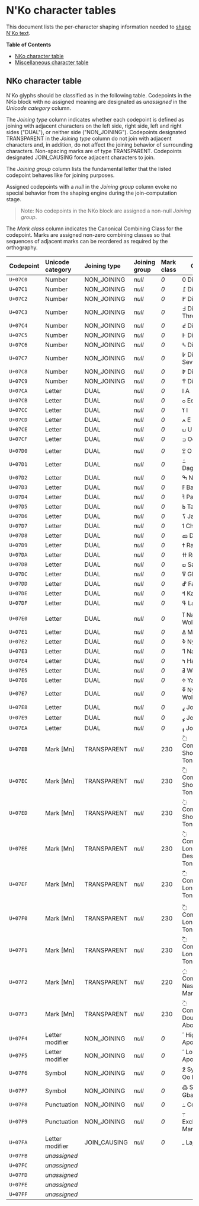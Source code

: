 # N'Ko character tables #

This document lists the per-character shaping information needed to
[shape N'Ko text](../opentype-shaping-nko.md).

**Table of Contents**

  - [NKo character table](#nko-character-table)
  - [Miscellaneous character table](#miscellaneous-character-table)


## NKo character table ##

N'Ko glyphs should be classified as in the following
table. Codepoints in the NKo block with no assigned meaning are
designated as _unassigned_ in the _Unicode category_ column.

The _Joining type_ column indicates whether each codepoint is defined
as joining with adjacent characters on the left side, right side, left
and right sides ("DUAL"), or neither side ("NON_JOINING"). Codepoints
designated TRANSPARENT in the _Joining type_ column do not join with
adjacent characters and, in addition, do not affect the joining
behavior of surrounding characters. Non-spacing marks are of type
TRANSPARENT. Codepoints designated JOIN_CAUSING force adjacent
characters to join.

The _Joining group_ column lists the fundamental letter that the
listed codepoint behaves like for joining purposes.

Assigned codepoints with a _null_ in the _Joining group_
column evoke no special behavior from the shaping engine during the
join-computation stage.

> Note: No codepoints in the NKo block are assigned a non-null _Joining group_.

The _Mark class_ column indicates the Canonical Combining Class
for the codepoint.  Marks are assigned non-zero combining classes so
that sequences of adjacent marks can be reordered as required by the
orthography. 




| Codepoint | Unicode category | Joining type | Joining group        | Mark class | Glyph                                         |
|:----------|:-----------------|:-------------|:---------------------|:-----------|-----------------------------------------------|
|`U+07C0`   | Number           | NON_JOINING  | _null_               | _0_        | &#x07C0; Digit Zero                           |
|`U+07C1`   | Number           | NON_JOINING  | _null_               | _0_        | &#x07C1; Digit One                            |
|`U+07C2`   | Number           | NON_JOINING  | _null_               | _0_        | &#x07C2; Digit Two                            |
|`U+07C3`   | Number           | NON_JOINING  | _null_               | _0_        | &#x07C3; Digit Three                          |
|`U+07C4`   | Number           | NON_JOINING  | _null_               | _0_        | &#x07C4; Digit Four                           |
|`U+07C5`   | Number           | NON_JOINING  | _null_               | _0_        | &#x07C5; Digit Five                           |
|`U+07C6`   | Number           | NON_JOINING  | _null_               | _0_        | &#x07C6; Digit Six                            |
|`U+07C7`   | Number           | NON_JOINING  | _null_               | _0_        | &#x07C7; Digit Seven                          |
|`U+07C8`   | Number           | NON_JOINING  | _null_               | _0_        | &#x07C8; Digit Eight                          |
|`U+07C9`   | Number           | NON_JOINING  | _null_               | _0_        | &#x07C9; Digit Nine                           |
|`U+07CA`   | Letter           | DUAL         | _null_               | _0_        | &#x07CA; A                                    |
|`U+07CB`   | Letter           | DUAL         | _null_               | _0_        | &#x07CB; Ee                                   |
|`U+07CC`   | Letter           | DUAL         | _null_               | _0_        | &#x07CC; I                                    |
|`U+07CD`   | Letter           | DUAL         | _null_               | _0_        | &#x07CD; E                                    |
|`U+07CE`   | Letter           | DUAL         | _null_               | _0_        | &#x07CE; U                                    |
|`U+07CF`   | Letter           | DUAL         | _null_               | _0_        | &#x07CF; Oo                                   |
| | | | | |                                                                                                      			      
|`U+07D0`   | Letter           | DUAL         | _null_               | _0_        | &#x07D0; O                                    |
|`U+07D1`   | Letter           | DUAL         | _null_               | _0_        | &#x07D1; Dagbasinna                           |
|`U+07D2`   | Letter           | DUAL         | _null_               | _0_        | &#x07D2; N                                    |
|`U+07D3`   | Letter           | DUAL         | _null_               | _0_        | &#x07D3; Ba                                   |
|`U+07D4`   | Letter           | DUAL         | _null_               | _0_        | &#x07D4; Pa                                   |
|`U+07D5`   | Letter           | DUAL         | _null_               | _0_        | &#x07D5; Ta                                   |
|`U+07D6`   | Letter           | DUAL         | _null_               | _0_        | &#x07D6; Ja                                   |
|`U+07D7`   | Letter           | DUAL         | _null_               | _0_        | &#x07D7; Cha                                  |
|`U+07D8`   | Letter           | DUAL         | _null_               | _0_        | &#x07D8; Da                                   |
|`U+07D9`   | Letter           | DUAL         | _null_               | _0_        | &#x07D9; Ra                                   |
|`U+07DA`   | Letter           | DUAL         | _null_               | _0_        | &#x07DA; Rra                                  |
|`U+07DB`   | Letter           | DUAL         | _null_               | _0_        | &#x07DB; Sa                                   |
|`U+07DC`   | Letter           | DUAL         | _null_               | _0_        | &#x07DC; Gba                                  |
|`U+07DD`   | Letter           | DUAL         | _null_               | _0_        | &#x07DD; Fa                                   |
|`U+07DE`   | Letter           | DUAL         | _null_               | _0_        | &#x07DE; Ka                                   |
|`U+07DF`   | Letter           | DUAL         | _null_               | _0_        | &#x07DF; La                                   |
| | | | | |                                                                                                      			      
|`U+07E0`   | Letter           | DUAL         | _null_               | _0_        | &#x07E0; Na Woloso                            |
|`U+07E1`   | Letter           | DUAL         | _null_               | _0_        | &#x07E1; Ma                                   |
|`U+07E2`   | Letter           | DUAL         | _null_               | _0_        | &#x07E2; Nya                                  |
|`U+07E3`   | Letter           | DUAL         | _null_               | _0_        | &#x07E3; Na                                   |
|`U+07E4`   | Letter           | DUAL         | _null_               | _0_        | &#x07E4; Ha                                   |
|`U+07E5`   | Letter           | DUAL         | _null_               | _0_        | &#x07E5; Wa                                   |
|`U+07E6`   | Letter           | DUAL         | _null_               | _0_        | &#x07E6; Ya                                   |
|`U+07E7`   | Letter           | DUAL         | _null_               | _0_        | &#x07E7; Nya Woloso                           |
|`U+07E8`   | Letter           | DUAL         | _null_               | _0_        | &#x07E8; Jona Ja                              |
|`U+07E9`   | Letter           | DUAL         | _null_               | _0_        | &#x07E9; Jona Cha                             |
|`U+07EA`   | Letter           | DUAL         | _null_               | _0_        | &#x07EA; Jona Ra                              |
|`U+07EB`   | Mark [Mn]        | TRANSPARENT  | _null_               | 230        | &#x07EB; Combining  Short High Tone           |
|`U+07EC`   | Mark [Mn]        | TRANSPARENT  | _null_               | 230        | &#x07EC; Combining  Short Low Tone            |
|`U+07ED`   | Mark [Mn]        | TRANSPARENT  | _null_               | 230        | &#x07ED; Combining  Short Rising Tone         |
|`U+07EE`   | Mark [Mn]        | TRANSPARENT  | _null_               | 230        | &#x07EE; Combining  Long Descending Tone      |
|`U+07EF`   | Mark [Mn]        | TRANSPARENT  | _null_               | 230        | &#x07EF; Combining  Long High Tone            |
| | | | | |                                                                                                     			      
|`U+07F0`   | Mark [Mn]        | TRANSPARENT  | _null_               | 230        | &#x07F0; Combining  Long Low Tone             |
|`U+07F1`   | Mark [Mn]        | TRANSPARENT  | _null_               | 230        | &#x07F1; Combining  Long Rising Tone          |
|`U+07F2`   | Mark [Mn]        | TRANSPARENT  | _null_               | 220        | &#x07F2; Combining  Nasalization Mark         |
|`U+07F3`   | Mark [Mn]        | TRANSPARENT  | _null_               | 230        | &#x07F3; Combining  Double Dot Above          |
|`U+07F4`   | Letter modifier  | NON_JOINING  | _null_               | _0_        | &#x07F4; High Tone Apostrophe                 |
|`U+07F5`   | Letter modifier  | NON_JOINING  | _null_               | _0_        | &#x07F5; Low Tone Apostrophe                  |
|`U+07F6`   | Symbol           | NON_JOINING  | _null_               | _0_        | &#x07F6; Symbol Oo Dennen                     |
|`U+07F7`   | Symbol           | NON_JOINING  | _null_               | _0_        | &#x07F7; Symbol Gbakurunen                    |
|`U+07F8`   | Punctuation      | NON_JOINING  | _null_               | _0_        | &#x07F8; Comma                                |
|`U+07F9`   | Punctuation      | NON_JOINING  | _null_               | _0_        | &#x07F9; Exclamation Mark                     |
|`U+07FA`   | Letter modifier  | JOIN_CAUSING | _null_               | _0_        | &#x07FA; Lajanyalan                           |
|`U+07FB`   | _unassigned_     |              |                      |            |                                               |
|`U+07FC`   | _unassigned_     |              |                      |            |                                               |
|`U+07FD`   | _unassigned_     |              |                      |            |                                               |
|`U+07FE`   | _unassigned_     |              |                      |            |                                               |
|`U+07FF`   | _unassigned_     |              |                      |            |                                               |


